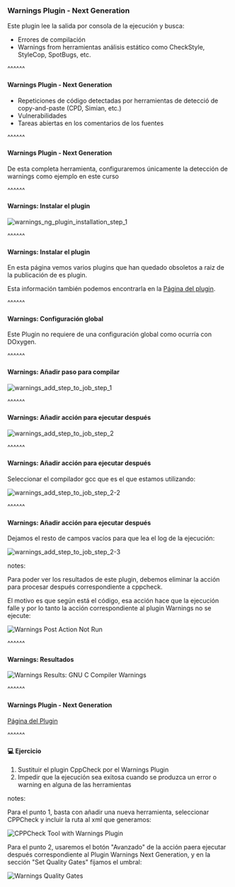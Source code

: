 ### Warnings Plugin - Next Generation

Este plugin lee la salida por consola de la ejecución y busca:
* Errores de compilación
* Warnings from herramientas análisis estático como CheckStyle, StyleCop, SpotBugs, etc.

^^^^^^

#### Warnings Plugin - Next Generation

* Repeticiones de código detectadas por herramientas de detecció de copy-and-paste (CPD, Simian, etc.)
* Vulnerabilidades
* Tareas abiertas en los comentarios de los fuentes

^^^^^^

#### Warnings Plugin - Next Generation

De esta completa herramienta, configuraremos únicamente la detección de warnings como ejemplo 
en este curso

^^^^^^

#### Warnings: Instalar el plugin

![warnings_ng_plugin_installation_step_1](/slides/images/warnings_ng_plugin_installation_step_1.png)<!-- .element: style="height: 60vh" -->

^^^^^^

#### Warnings: Instalar el plugin
En esta página vemos varios plugins que han quedado obsoletos a raiz de la publicación de
es plugin.

Esta información también podemos encontrarla en la [Página del plugin](https://plugins.jenkins.io/warnings-ng/).

^^^^^^

#### Warnings: Configuración global

Este Plugin no requiere de una configuración global como ocurría con DOxygen.

^^^^^^

#### Warnings: Añadir paso para compilar

![warnings_add_step_to_job_step_1](/slides/images/warnings_add_step_to_job_step_1.png)

^^^^^^

#### Warnings: Añadir acción para ejecutar después

![warnings_add_step_to_job_step_2](/slides/images/warnings_add_step_to_job_step_2-1.png)

^^^^^^

#### Warnings: Añadir acción para ejecutar después

Seleccionar el compilador gcc que es el que estamos utilizando:

![warnings_add_step_to_job_step_2-2](/slides/images/warnings_add_step_to_job_step_2-2.png)<!-- .element: style="height: 40vh" -->

^^^^^^

#### Warnings: Añadir acción para ejecutar después

Dejamos el resto de campos vacíos para que lea el log de la ejecución:

![warnings_add_step_to_job_step_2-3](/slides/images/warnings_add_step_to_job_step_2-3.png)<!-- .element: style="height: 40vh" -->

notes:

Para poder ver los resultados de este plugin, debemos eliminar la acción para procesar después 
correspondiente a cppcheck.

El motivo es que según está el código, esa acción hace que la ejecución falle y por lo tanto
la acción correspondiente al plugin Warnings no se ejecute:

![Warnings Post Action Not Run](/slides/images/warnings_post_action_not_run.png)

^^^^^^

#### Warnings: Resultados

![Warnings Results: GNU C Compiler Warnings](/slides/images/warnings_gnu_c_compiler_warnings.png)<!-- .element: style="height: 60vh" -->


^^^^^^

#### Warnings Plugin - Next Generation

[Página del Plugin](https://plugins.jenkins.io/warnings-ng/)

^^^^^^

#### 💻️ Ejercicio

1. Sustituir el plugin CppCheck por el Warnings Plugin
1. Impedir que la ejecución sea exitosa cuando se produzca un error o warning en alguna de
  las herramientas
  
notes:

Para el punto 1, basta con añadir una nueva herramienta, seleccionar CPPCheck y incluir
la ruta al xml que generamos:

![CPPCheck Tool with Warnings Plugin](/slides/images/warnings_exercise_add_cpp_check_tool.png)
 
Para el punto 2, usaremos el botón "Avanzado" de la acción paera ejecutar después correspondiente
al Plugin Warnings Next Generation, y en la sección "Set Quality Gates" fijamos
el umbral:

![Warnings Quality Gates](/slides/images/warnings_exercise_set_thresholds.png)

 